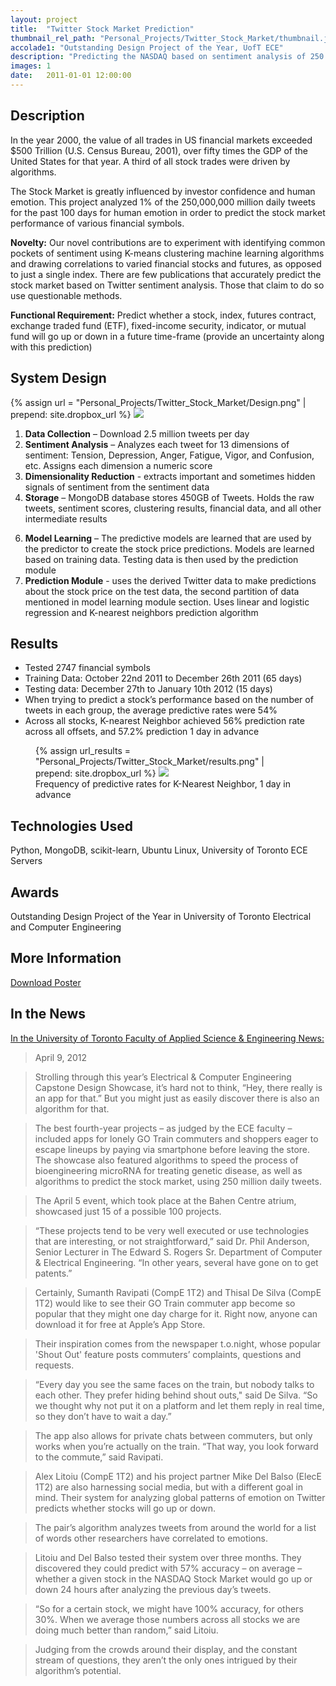 ```yaml
---
layout: project
title:  "Twitter Stock Market Prediction"
thumbnail_rel_path: "Personal_Projects/Twitter_Stock_Market/thumbnail.jpg"
accolade1: "Outstanding Design Project of the Year, UofT ECE"
description: "Predicting the NASDAQ based on sentiment analysis of 250 Million tweets"
images: 1
date:   2011-01-01 12:00:00
---
```


## Description

In the year 2000, the value of all trades in US financial markets exceeded $500 Trillion (U.S. Census Bureau, 2001), over fifty times the GDP of the United States for that year. A third of all stock trades were driven by algorithms.

The Stock Market is greatly influenced by investor confidence and human emotion. This project analyzed 1% of the 250,000,000 million daily tweets for the past 100 days for human emotion in order to predict the stock market performance of various financial symbols.

<strong>Novelty:</strong> Our novel contributions are to experiment with identifying common pockets of sentiment using K-means clustering machine learning algorithms and drawing correlations to varied financial stocks and futures, as opposed to just a single index. There are few publications that accurately predict the stock market based on Twitter sentiment analysis. Those that claim to do so use questionable methods.

<strong>Functional Requirement:</strong> Predict whether a stock, index, futures contract, exchange traded fund (ETF), fixed-income security, indicator, or mutual fund will go up or down in a future time-frame (provide an uncertainty along with this prediction)

<a name="images"></a>

## System Design
{% assign url = "Personal_Projects/Twitter_Stock_Market/Design.png" | prepend: site.dropbox_url %}
<a href="{{url}}">
<img src="{{url}}" class="fullwidth" />
</a>


<ol>
<li><strong>Data Collection</strong> – Download 2.5 million tweets per day  
</li>
<li><strong>Sentiment Analysis</strong> – Analyzes each tweet for 13 dimensions of sentiment:  Tension, Depression, Anger, Fatigue, Vigor, and Confusion, etc. Assigns each dimension a numeric score 
</li>
<li><strong>Dimensionality Reduction</strong> - extracts important and sometimes hidden signals of sentiment from the sentiment data
</li>
<li><strong>Storage</strong> –  MongoDB database stores 450GB of Tweets. Holds the raw tweets, sentiment scores, clustering results, financial data, and all other intermediate results
</li>
</ol>
<ol start="6">
<li><strong>Model Learning</strong> –  The predictive models are learned that are used by the predictor to create the stock price predictions. Models are learned based on training data. Testing data is then used by the prediction module
</li>
<li><strong>Prediction Module</strong> - uses the derived Twitter data to make predictions about the stock price on the test data, the second partition of data mentioned in model learning module section. Uses linear and logistic regression and K-nearest neighbors prediction algorithm 
</li>
</ol>

## Results

<ul>
<li>Tested 2747 financial symbols </li>
<li>Training Data: October 22nd 2011 to December 26th 2011 (65 days) </li>
<li>Testing data: December 27th to January 10th 2012 (15 days) </li>
<li>When trying to predict a stock’s performance based on the number of tweets in each group, the average predictive rates were 54%</li>
<li>Across all stocks, K-nearest Neighbor achieved 56% prediction rate across all offsets, and 57.2% prediction 1 day in advance</li>
</ul>

<figure>
{% assign url_results = "Personal_Projects/Twitter_Stock_Market/results.png" | prepend: site.dropbox_url %}
<a href="{{url_results}}">
<img src="{{url_results}}" class="fullwidth" f/>
</a>
<figcaption>Frequency of predictive rates for K-Nearest Neighbor, 1 day in advance
</figcaption>
</figure>


## Technologies Used
Python, MongoDB, scikit-learn, Ubuntu Linux, University of Toronto ECE Servers

## Awards
Outstanding Design Project of the Year in University of Toronto Electrical and Computer Engineering


## More Information
[Download Poster]({{site.dropbox_url}}Personal_Projects/Twitter_Stock_Market/Poster.pdf)

## In the News

[In the University of Toronto Faculty of Applied Science & Engineering News:](http://www.engineering.utoronto.ca/About/Engineering_in_the_News/Students_Give_a_Peek_into_the_Future_at_Capstone_Design_Showcase.htm
)

> April 9, 2012 

> Strolling through this year’s Electrical & Computer Engineering Capstone Design Showcase, it’s hard not to think, “Hey, there really is an app for that.” But you might just as easily discover there is also an algorithm for that. 

>The best fourth-year projects – as judged by the ECE faculty – included apps for lonely GO Train commuters and shoppers eager to escape lineups by paying via smartphone before leaving the store. The showcase also featured algorithms to speed the process of bioengineering microRNA for treating genetic disease, as well as algorithms to predict the stock market, using 250 million daily tweets.

>The April 5 event, which took place at the Bahen Centre atrium, showcased just 15 of a possible 100 projects.

>“These projects tend to be very well executed or use technologies that are interesting, or not straightforward,” said Dr. Phil Anderson, Senior Lecturer in The Edward S. Rogers Sr. Department of Computer & Electrical Engineering. “In other years, several have gone on to get patents.” 

>Certainly, Sumanth Ravipati (CompE 1T2) and Thisal De Silva (CompE 1T2) would like to see their GO Train commuter app become so popular that they might one day charge for it. Right now, anyone can download it for free at Apple’s App Store. 

>Their inspiration comes from the newspaper t.o.night, whose popular 'Shout Out' feature posts commuters’ complaints, questions and requests.

>“Every day you see the same faces on the train, but nobody talks to each other. They prefer hiding behind shout outs," said De Silva. “So we thought why not put it on a platform and let them reply in real time, so they don’t have to wait a day.”

>The app also allows for private chats between commuters, but only works when you’re actually on the train. “That way, you look forward to the commute,” said Ravipati. 

>Alex Litoiu (CompE 1T2) and his project partner Mike Del Balso (ElecE 1T2) are also harnessing social media, but with a different goal in mind. Their system for analyzing global patterns of emotion on Twitter predicts whether stocks will go up or down.  

>The pair’s algorithm analyzes tweets from around the world for a list of words other researchers have correlated to emotions.  

>Litoiu and Del Balso tested their system over three months. They discovered they could predict with 57% accuracy – on average – whether a given stock in the NASDAQ Stock Market would go up or down 24 hours after analyzing the previous day’s tweets. 

>“So for a certain stock, we might have 100% accuracy, for others 30%. When we average those numbers across all stocks we are doing much better than random,” said Litoiu. 

>Judging from the crowds around their display, and the constant stream of questions, they aren’t the only ones intrigued by their algorithm’s potential.